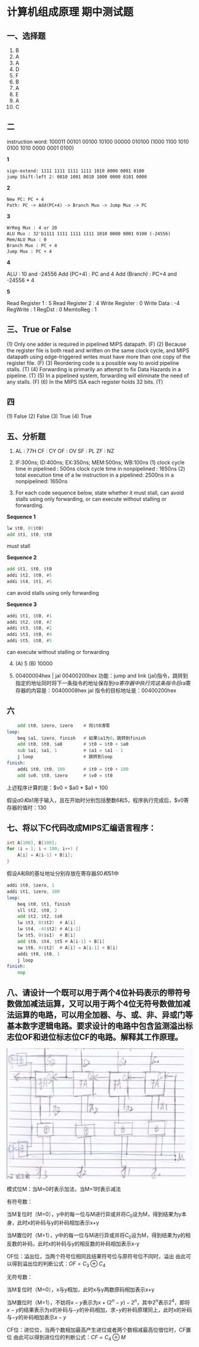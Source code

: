 # 计算机组成原理 期中测试题

## 一、选择题

1. B
2. A
3. A
4. D
5. F
6. B
7. A
8. E
9. A
10. C

## 二

instruction word: 100011  00101  00100  10100  00000  010100
(1000 1100 1010 0100 1010 0000 0001 0100)

**1**

    sign-extend: 1111 1111 1111 1111 1010 0000 0001 0100
    jump Shift-left 2: 0010 1001 0010 1000 0000 0101 0000

**2**

    New PC: PC + 4
    Path: PC -> Add(PC+4) -> Branch Mux -> Jump Mux -> PC

**3**

    WrReg Mux : 4 or 20
    ALU Mux : 32'b1111 1111 1111 1111 1010 0000 0001 0100 (-24556)
    Mem/ALU Mux : 0
    Branch Mux : PC + 4
    Jump Mux : PC + 4


**4**

ALU : 10 and -24556
Add (PC+4) : PC and 4
Add (Branch) : PC+4 and -24556 * 4


**5**

Read Register 1 : 5
Read Register 2 : 4
Write Register : 0
Write Data : -4
RegWrite : 1
RegDst : 0
MemtoReg : 1


## 三、True or False

(1) Only one adder is required in pipelined MIPS datapath. (F)
(2) Because the register file is both read and written on the same clock cycle, and MIPS datapath using edge-triggered writes must have more than one copy of the register file. (F)
(3) Reordering code is a possible way to avoid pipeline stalls. (T)
(4) Forwarding is primarily an attempt to fix Data Hazards in a pipeline. (T)
(5) In a pipelined system, forwarding will eliminate the need of any stalls. (F)
(6) In the MIPS ISA each register holds 32 bits. (T)


## 四

(1) False
(2) False
(3) True
(4) True

## 五、分析题

1. AL : 77H  CF : CY  OF : OV  SF : PL  ZF : NZ

2. IF:300ns; ID:400ns; EX:350ns; MEM:500ns; WB:100ns
    (1) clock cycle time in pipelined : 500ns
        clock cycle time in nonpipelined : 1650ns
    (2) total execution time of a lw instruction in a pipelined: 2500ns
        in a nonpipelined: 1650ns

3. For each code sequence below, state whether it must stall, can avoid stalls using only forwarding, or can execute without stalling or forwarding.

**Sequence 1**

```asm
lw $t0, 0($t0)
add $t1, $t0, $t0
```

must stall

**Sequence 2**

```asm
add $t1, $t0, $t0
addi $t2, $t0, #5
addi $t4, $t1, #5
```

can avoid stalls using only forwarding

**Sequence 3**

```asm
addi $t1, $t0, #1
addi $t2, $t0, #2
addi $t3, $t0, #2
addi $t3, $t0, #4
addi $t5, $t0, #5
```

can execute without stalling or forwarding


4. (A) 5 (B) 10000

5. 00400004hex | jal 00400200hex
    功能：jump and link (jal)指令，跳转到指定的地址同时将下一条指令的地址保存到$ra寄存器中
    执行完这条指令后$ra寄存器的内容是：00400008hex
    jal 指令的目标地址是：00400200hex

## 六

```asm
    add $t0, $zero, $zero    # 将$t0清零
loop:
    beq $a1, $zero, finish   # 如果$a1为0，跳转到finish
    add $t0, $t0, $a0        # $t0 = $t0 + $a0
    sub $a1, $a1, 1          # $a1 = $a1 - 1
    j loop                   # 跳转到loop
finish:
    addi $t0, $t0, 100       # $t0 = $t0 + 100
    add $v0, $t0, $zero      # $v0 = $t0
```

上述程序计算的是：$v0 = $a0 * $a1 + 100

假设$a0和$a1用于输入，且在开始时分别包括整数6和5，程序执行完成后，$v0寄存器的值时：130

## 七、将以下C代码改成MIPS汇编语言程序：

```c
int A[100], B[100];
for (i = 1; i < 100; i++) {
    A[i] = A[i-1] + B[i];
}
```

假设A和B的基址地址分别存放在寄存器$S0和$S1中
```asm
addi $t0, $zero, 1
addi $t1, $zero, 100
loop:
    beq $t0, $t1, finish
    sll $t2, $t0, 2
    add $t2, $t2, $s0
    lw $t3, 0($t2)  # A[i]
    lw $t4, -4($t2) # A[i-1]
    lw $t5, 0($s1)  # B[i]
    add $t6, $t4, $t5 # A[i-1] + B[i]
    sw $t6, 0($t2)  # A[i] = A[i-1] + B[i]
    addi $t0, $t0, 1
    j loop
finish:
    nop
```

## 八、请设计一个既可以用于两个4位补码表示的带符号数做加减法运算，又可以用于两个4位无符号数做加减法运算的电路，可以用全加器、与、或、非、异或门等基本数字逻辑电路。要求设计的电路中包含监测溢出标志位OF和进位标志位CF的电路。解释其工作原理。

![img](./231102.png)

模式位M：当M=0时表示加法，当M=1时表示减法

有符号数：

当M复位时（M=0），y中的每一位与M进行异或并将$C_0$设为M，得到结果为y本身，此时x的补码与y的补码相加表示x+y

当M置位时（M=1），y中的每一位与M进行异或并将$C_0$设为M，得到结果为y的相反数的补码，此时x的补码与y的相反数的补码相加表示x-y

OF位：溢出位，当两个符号位相同且结果符号位与原符号位不同时，溢出
由此可以得到溢出位的判断公式：$OF = C_3 \oplus C_4$


无符号数：

当M复位时（M=0），x与y相加，此时x与y两数原码相加表示x+y

当M置位时（M=1），不妨将$x-y$表示为$x+(2^n-y)-2^n$，其中$2^n$表示$2^4$，即将$x-y$的结果表示为$x$的补码与$-y$的补码相加，求$-y$的补码原理同上，此时$x$的补码与$-y$的补码相加表示$x-y$

CF位：进位位，当两个数相加最高产生进位或者两个数相减最高位借位时，CF置位
由此可以得到进位位的判断公式：$CF = C_4 \oplus M$
